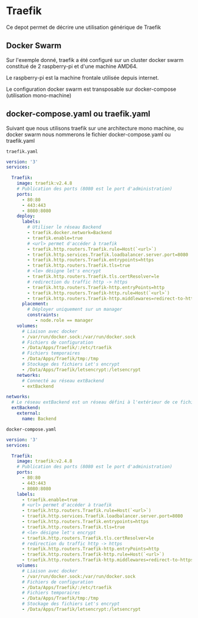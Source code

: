 # Traefik

Ce depot permet de décrire une utilisation générique de Traefik

## Docker Swarm

Sur l'exemple donné, traefik a été configuré sur un cluster docker swarm constitué de 2 raspberry-pi et d'une machine AMD64.

Le raspberry-pi est la machine frontale utilisée depuis internet.

Le configuration docker swarm est transposable sur docker-compose (utilisation mono-machine)

## docker-compose.yaml ou traefik.yaml

Suivant que nous utilisons traefik sur une architecture mono machine, ou docker swarm nous nommerons le fichier docker-compose.yaml ou traefik.yaml

`traefik.yaml`

```yaml
version: '3'
services:

  Traefik:
    image: traefik:v2.4.8
    # Publication des ports (8080 est le port d'administration)
    ports:
      - 80:80
      - 443:443
      - 8080:8080
    deploy:
      labels:
        # Utiliser le réseau Backend
        - traefik.docker.network=Backend
        - traefik.enable=true
        # <url> permet d'accéder à traefik
        - traefik.http.routers.Traefik.rule=Host(`<url>`)
        - traefik.http.services.Traefik.loadbalancer.server.port=8080
        - traefik.http.routers.Traefik.entrypoints=https
        - traefik.http.routers.Traefik.tls=true
        # <le> désigne let's encrypt
        - traefik.http.routers.Traefik.tls.certResolver=le
        # redirection du traffic http -> https
        - traefik.http.routers.Traefik-http.entryPoints=http
        - traefik.http.routers.Traefik-http.rule=Host(`<url>`)
        - traefik.http.routers.Traefik-http.middlewares=redirect-to-https@docker 
      placement:
        # Déployer uniquement sur un manager
        constraints:
           - node.role == manager
    volumes:
      # Liaison avec docker 
      - /var/run/docker.sock:/var/run/docker.sock
      # Fichiers de configuration
      - /Data/Apps/Traefik/:/etc/traefik
      # Fichiers temporaires
      - /Data/Apps/Traefik/tmp:/tmp
      # Stockage des fichiers Let's encrypt
      - /Data/Apps/Traefik/letsencrypt:/letsencrypt
    networks:
      # Connecté au réseau extBackend
      - extBackend

networks:
  # Le réseau extBackend est un réseau défini à l'extérieur de ce fichier, il s'appelle 'Backend'
  extBackend:
    external: 
      name: Backend
```

`docker-compose.yaml`

```yaml
version: '3'
services:

  Traefik:
    image: traefik:v2.4.8
    # Publication des ports (8080 est le port d'administration)
    ports:
      - 80:80
      - 443:443
      - 8080:8080
    labels:
      - traefik.enable=true
      # <url> permet d'accéder à traefik
      - traefik.http.routers.Traefik.rule=Host(`<url>`)
      - traefik.http.services.Traefik.loadbalancer.server.port=8080
      - traefik.http.routers.Traefik.entrypoints=https
      - traefik.http.routers.Traefik.tls=true
      # <le> désigne let's encrypt
      - traefik.http.routers.Traefik.tls.certResolver=le
      # redirection du traffic http -> https
      - traefik.http.routers.Traefik-http.entryPoints=http
      - traefik.http.routers.Traefik-http.rule=Host(`<url>`)
      - traefik.http.routers.Traefik-http.middlewares=redirect-to-https@docker 
    volumes:
      # Liaison avec docker 
      - /var/run/docker.sock:/var/run/docker.sock
      # Fichiers de configuration
      - /Data/Apps/Traefik/:/etc/traefik
      # Fichiers temporaires
      - /Data/Apps/Traefik/tmp:/tmp
      # Stockage des fichiers Let's encrypt
      - /Data/Apps/Traefik/letsencrypt:/letsencrypt
```

